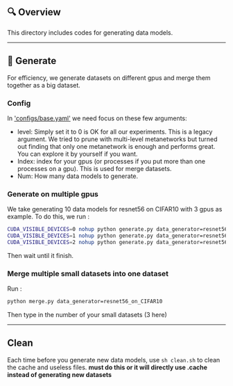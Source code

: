 ## 🔍 Overview

This directory includes codes for generating data models.

---

## 🚀 Generate

For efficiency, we generate datasets on different gpus and merge them together as a big dataset.

### Config

In ['configs/base.yaml'](configs/base.yaml) we need focus on these few arguments:
- level: Simply set it to 0 is OK for all our experiments. This is a legacy argument. We tried to prune with multi-level metanetworks but turned out finding that only one metanetwork is enough and performs great. You can explore it by yourself if you want.
- Index: index for your gpus (or processes if you put more than one processes on a gpu). This is used for merge datasets.
- Num: How many data models to generate.

### Generate on multiple gpus

We take generating 10 data models for resnet56 on CIFAR10 with 3 gpus as example. To do this, we run :
```bash
CUDA_VISIBLE_DEVICES=0 nohup python generate.py data_generator=resnet56_on_CIFAR10 index=0 num=4 > 0.txt &
CUDA_VISIBLE_DEVICES=1 nohup python generate.py data_generator=resnet56_on_CIFAR10 index=1 num=3 > 1.txt &
CUDA_VISIBLE_DEVICES=2 nohup python generate.py data_generator=resnet56_on_CIFAR10 index=2 num=3 > 2.txt &
```
Then wait until it finish.

### Merge multiple small datasets into one dataset

Run :
```bash
python merge.py data_generator=resnet56_on_CIFAR10
```
Then type in the number of your small datasets (3 here)

---

## Clean

Each time before you generate new data models, use `sh clean.sh` to clean the cache and useless files. **must do this or it will directly use .cache instead of generating new datasets**